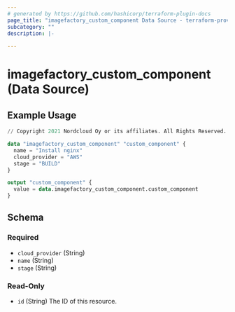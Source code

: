 ```yaml
---
# generated by https://github.com/hashicorp/terraform-plugin-docs
page_title: "imagefactory_custom_component Data Source - terraform-provider-imagefactory"
subcategory: ""
description: |-
  
---
```


# imagefactory_custom_component (Data Source)



## Example Usage

```terraform
// Copyright 2021 Nordcloud Oy or its affiliates. All Rights Reserved.

data "imagefactory_custom_component" "custom_component" {
  name = "Install nginx"
  cloud_provider = "AWS"
  stage = "BUILD"
}

output "custom_component" {
  value = data.imagefactory_custom_component.custom_component
}
```

<!-- schema generated by tfplugindocs -->
## Schema

### Required

- `cloud_provider` (String)
- `name` (String)
- `stage` (String)

### Read-Only

- `id` (String) The ID of this resource.


